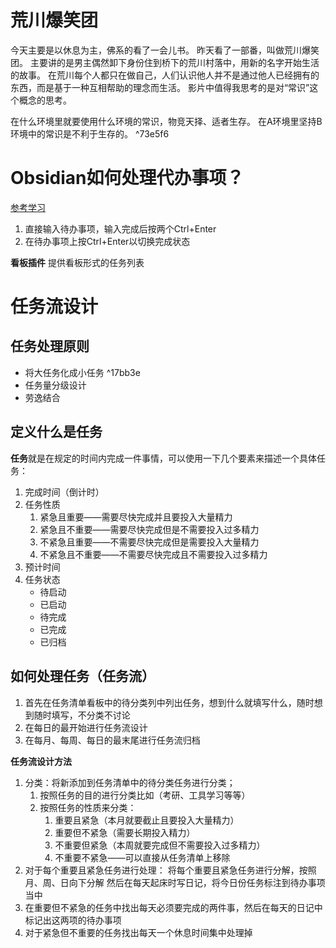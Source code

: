 # 荒川爆笑团
今天主要是以休息为主，佛系的看了一会儿书。
昨天看了一部番，叫做荒川爆笑团。
主要讲的是男主偶然卸下身份住到桥下的荒川村落中，用新的名字开始生活的故事。
在荒川每个人都只在做自己，人们认识他人并不是通过他人已经拥有的东西，而是基于一种互相帮助的理念而生活。
影片中值得我思考的是对“常识”这个概念的思考。

在什么环境里就要使用什么环境的常识，物竞天择、适者生存。
在A环境里坚持B环境中的常识是不利于生存的。 ^73e5f6


# Obsidian如何处理代办事项？
[参考学习](https://sspai.com/post/69095)

1.  直接输入待办事项，输入完成后按两个Ctrl+Enter
2.  在待办事项上按Ctrl+Enter以切换完成状态

**看板插件**
提供看板形式的任务列表

# 任务流设计
## 任务处理原则
- 将大任务化成小任务 ^17bb3e
- 任务量分级设计
- 劳逸结合


## 定义什么是任务

**任务**就是在规定的时间内完成一件事情，可以使用一下几个要素来描述一个具体任务：
1. 完成时间（倒计时）
2. 任务性质
	1. 紧急且重要——需要尽快完成并且要投入大量精力
	2. 紧急且不重要——需要尽快完成但是不需要投入过多精力
	3. 不紧急且重要——不需要尽快完成但是需要投入大量精力
	4. 不紧急且不重要——不需要尽快完成且不需要投入过多精力
3. 预计时间
4. 任务状态
	- 待启动
	- 已启动
	- 待完成
	- 已完成
	- 已归档



## 如何处理任务（任务流）
1. 首先在任务清单看板中的待分类列中列出任务，想到什么就填写什么，随时想到随时填写，不分类不讨论
2. 在每日的最开始进行任务流设计
3. 在每月、每周、每日的最末尾进行任务流归档


**任务流设计方法**
1. 分类：将新添加到任务清单中的待分类任务进行分类；
	1. 按照任务的目的进行分类比如（考研、工具学习等等）
	2. 按照任务的性质来分类：
		1. 重要且紧急（本月就要截止且要投入大量精力）
		2. 重要但不紧急（需要长期投入精力）
		3. 不重要但紧急（本周就要完成但不需要投入过多精力）		
		4. 不重要不紧急——可以直接从任务清单上移除
2. 对于每个重要且紧急任务进行处理：
	将每个重要且紧急任务进行分解，按照月、周、日向下分解
	然后在每天起床时写日记，将今日份任务标注到待办事项当中
3. 在重要但不紧急的任务中找出每天必须要完成的两件事，然后在每天的日记中标记出这两项的待办事项
4. 对于紧急但不重要的任务找出每天一个休息时间集中处理掉